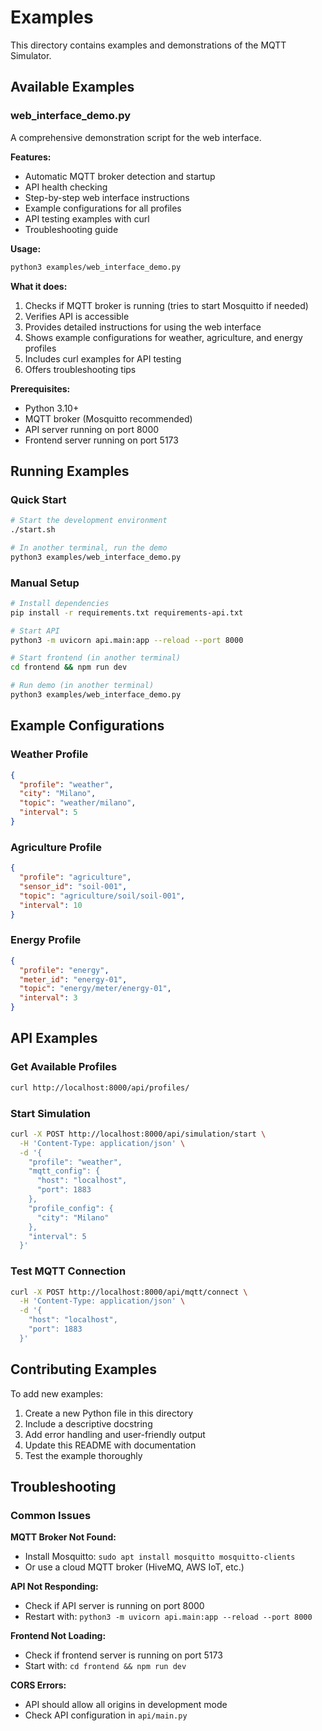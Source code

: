 # Examples

This directory contains examples and demonstrations of the MQTT Simulator.

## Available Examples

### web_interface_demo.py

A comprehensive demonstration script for the web interface.

**Features:**
- Automatic MQTT broker detection and startup
- API health checking
- Step-by-step web interface instructions
- Example configurations for all profiles
- API testing examples with curl
- Troubleshooting guide

**Usage:**
```bash
python3 examples/web_interface_demo.py
```

**What it does:**
1. Checks if MQTT broker is running (tries to start Mosquitto if needed)
2. Verifies API is accessible
3. Provides detailed instructions for using the web interface
4. Shows example configurations for weather, agriculture, and energy profiles
5. Includes curl examples for API testing
6. Offers troubleshooting tips

**Prerequisites:**
- Python 3.10+
- MQTT broker (Mosquitto recommended)
- API server running on port 8000
- Frontend server running on port 5173

## Running Examples

### Quick Start
```bash
# Start the development environment
./start.sh

# In another terminal, run the demo
python3 examples/web_interface_demo.py
```

### Manual Setup
```bash
# Install dependencies
pip install -r requirements.txt requirements-api.txt

# Start API
python3 -m uvicorn api.main:app --reload --port 8000

# Start frontend (in another terminal)
cd frontend && npm run dev

# Run demo (in another terminal)
python3 examples/web_interface_demo.py
```

## Example Configurations

### Weather Profile
```json
{
  "profile": "weather",
  "city": "Milano",
  "topic": "weather/milano",
  "interval": 5
}
```

### Agriculture Profile
```json
{
  "profile": "agriculture",
  "sensor_id": "soil-001",
  "topic": "agriculture/soil/soil-001",
  "interval": 10
}
```

### Energy Profile
```json
{
  "profile": "energy",
  "meter_id": "energy-01",
  "topic": "energy/meter/energy-01",
  "interval": 3
}
```

## API Examples

### Get Available Profiles
```bash
curl http://localhost:8000/api/profiles/
```

### Start Simulation
```bash
curl -X POST http://localhost:8000/api/simulation/start \
  -H 'Content-Type: application/json' \
  -d '{
    "profile": "weather",
    "mqtt_config": {
      "host": "localhost",
      "port": 1883
    },
    "profile_config": {
      "city": "Milano"
    },
    "interval": 5
  }'
```

### Test MQTT Connection
```bash
curl -X POST http://localhost:8000/api/mqtt/connect \
  -H 'Content-Type: application/json' \
  -d '{
    "host": "localhost",
    "port": 1883
  }'
```

## Contributing Examples

To add new examples:

1. Create a new Python file in this directory
2. Include a descriptive docstring
3. Add error handling and user-friendly output
4. Update this README with documentation
5. Test the example thoroughly

## Troubleshooting

### Common Issues

**MQTT Broker Not Found:**
- Install Mosquitto: `sudo apt install mosquitto mosquitto-clients`
- Or use a cloud MQTT broker (HiveMQ, AWS IoT, etc.)

**API Not Responding:**
- Check if API server is running on port 8000
- Restart with: `python3 -m uvicorn api.main:app --reload --port 8000`

**Frontend Not Loading:**
- Check if frontend server is running on port 5173
- Start with: `cd frontend && npm run dev`

**CORS Errors:**
- API should allow all origins in development mode
- Check API configuration in `api/main.py` 
